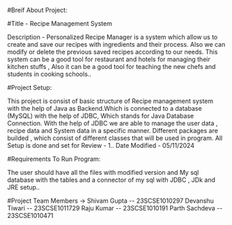 #Breif About Project:

#Title - Recipe Management System

Description - Personalized Recipe Manager is a system which allow us to create and save our recipes with ingredients and their process. Also we can modify or delete the previous saved recipes according to our needs. This system can be a good tool for restaurant and hotels for managing their kitchen stuffs , Also it can be a good tool for teaching the new chefs and students in cooking schools..



#Project Setup:

This project is consist of basic structure of Recipe management system with the help of Java as Backend.Which is connected to a database (MySQL) with the help of JDBC, Which stands for Java Database Connection. With the help of JDBC we are able to manage the user data , recipe data and System data in a specific manner. Different packages are builded , which consist of different classes that will be used in program. All Setup is done and set for Review - 1..
Date Modified - 05/11/2024


#Requirements To Run Program: 

The user should have all the files with modified version and My sql database with the tables and a connector of my sql with JDBC , JDk and JRE setup..

#Project Team Members ->
Shivam Gupta  -- 23SCSE1010297
Devanshu Tiwari   -- 23SCSE1011729
Raju Kumar   -- 23SCSE1010191
Parth Sachdeva  -- 23SCSE1010471

